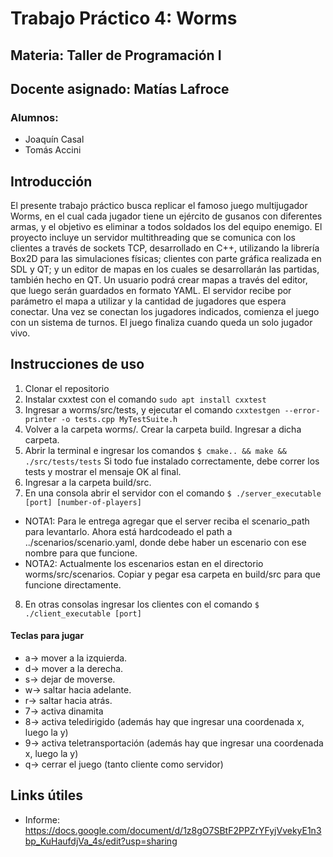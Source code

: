 # Trabajo Práctico 4: Worms
## Materia: Taller de Programación I
## Docente asignado: Matías Lafroce
### Alumnos:
* Joaquín Casal
* Tomás Accini

## Introducción
El presente trabajo práctico busca replicar el famoso juego multijugador Worms, en el cual cada jugador tiene un ejército de gusanos con diferentes armas, y el objetivo es eliminar a todos soldados los del equipo enemigo. El proyecto incluye un servidor multithreading que se comunica con los clientes a través de sockets TCP, desarrollado en C++, utilizando la librería Box2D para las simulaciones físicas; clientes con parte gráfica realizada en SDL y QT; y un editor de mapas en los cuales se desarrollarán las partidas, también hecho en QT. Un usuario podrá crear mapas a través del editor, que luego serán guardados en formato YAML. El servidor recibe por parámetro el mapa a utilizar y la cantidad de jugadores que espera conectar. Una vez se conectan los jugadores indicados, comienza el juego con un sistema de turnos. El juego finaliza cuando queda un solo jugador vivo.

## Instrucciones de uso
1. Clonar el repositorio
2. Instalar cxxtest con el comando `sudo apt install cxxtest`
3. Ingresar a worms/src/tests, y ejecutar el comando `cxxtestgen --error-printer -o tests.cpp MyTestSuite.h`
4. Volver a la carpeta worms/. Crear la carpeta build. Ingresar a dicha carpeta.
5. Abrir la terminal e ingresar los comandos
  `$ cmake.. && make && ./src/tests/tests`
   Si todo fue instalado correctamente, debe correr los tests y mostrar el mensaje OK al final.
6. Ingresar a la carpeta build/src.
7. En una consola abrir el servidor con el comando
  `$ ./server_executable [port] [number-of-players]`

  * NOTA1: Para le entrega agregar que el server reciba el scenario_path para levantarlo. Ahora está hardcodeado el path a ../scenarios/scenario.yaml, donde debe haber un escenario con ese nombre para que funcione.
  * NOTA2: Actualmente los escenarios estan en el directorio worms/src/scenarios. Copiar y pegar esa carpeta en build/src para que funcione  directamente.
8. En otras consolas ingresar los clientes con el comando
  `$ ./client_executable [port]`


#### Teclas para jugar
* a-> mover a la izquierda.
* d-> mover a la derecha.
* s-> dejar de moverse.
* w-> saltar hacia adelante.
* r-> saltar hacia atrás.
* 7-> activa dinamita
* 8-> activa teledirigido (además hay que ingresar una coordenada x, luego la y)
* 9-> activa teletransportación (además hay que ingresar una coordenada x, luego la y)
* q-> cerrar el juego (tanto cliente como servidor)

## Links útiles
* Informe: https://docs.google.com/document/d/1z8gO7SBtF2PPZrYFyjVvekyE1n3bp_KuHaufdjVa_4s/edit?usp=sharing
